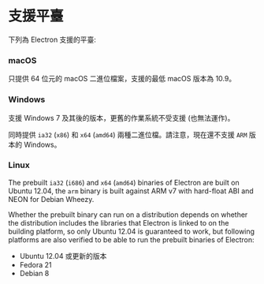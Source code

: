# 支援平臺

下列為 Electron 支援的平臺:

### macOS

只提供 64 位元的 macOS 二進位檔案，支援的最低 macOS 版本為 10.9。

### Windows

支援 Windows 7 及其後的版本，更舊的作業系統不受支援 (也無法運作)。

同時提供 `ia32` (`x86`) 和 `x64` (`amd64`) 兩種二進位檔。請注意，現在還不支援 `ARM` 版本的 Windows。

### Linux

The prebuilt `ia32` (`i686`) and `x64` (`amd64`) binaries of Electron are built on Ubuntu 12.04, the `arm` binary is built against ARM v7 with hard-float ABI and NEON for Debian Wheezy.

Whether the prebuilt binary can run on a distribution depends on whether the distribution includes the libraries that Electron is linked to on the building platform, so only Ubuntu 12.04 is guaranteed to work, but following platforms are also verified to be able to run the prebuilt binaries of Electron:

* Ubuntu 12.04 或更新的版本
* Fedora 21
* Debian 8